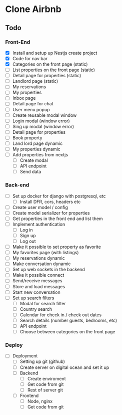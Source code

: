 # Clone Airbnb

## Todo

### Front-End
- [x] Install and setup up Nestjs create project
- [x] Code for nav bar
- [x] Categories on the front page (static)
- [ ] List properties on the front page (static)
- [ ] Detail page for properties (static)
- [ ] Landlord page (static)
- [ ] My reservations 
- [ ] My properties
- [ ] Inbox page
- [ ] Detail page for chat
- [ ] User menu popup
- [ ] Create reusable modal window
- [ ] Login modal (window error)
- [ ] Sing up modal (window error)
- [ ] Detail page for properties
- [ ] Book property
- [ ] Land lord page dynamic
- [ ] My properties dynamic 
- [ ] Add properties from nextjs
    - [ ] Create modal
    - [ ] API endpoint
    - [ ] Send data

### Back-end
- [ ] Set up docker for django with postgresql, etc
    - [ ] Install DFR, cors, headers etc
- [ ] Create user model /  config 
- [ ] Create model serializer for properties
- [ ] Get properties in the front end and list them 
- [ ] Implement authentication
    - [ ] Log in
    - [ ] Sign up
    - [ ] Log out 
- [ ] Make it possible to set property as favorite
- [ ] My favorites page (with listings)
- [ ] My reservations dynamic
- [ ] Make conversation dynamic
- [ ] Set up web sockets in the backend
- [ ] Make it possible connect
- [ ] Send/receive messages
- [ ] Store and load messages
- [ ] Start new conversation
- [ ] Set up search filters
    - [ ] Modal for search filter
    - [ ] Country search
    - [ ] Calendar for check in / check out dates
    - [ ] Search details (number guests, bedrooms, etc)
    - [ ] API endpoint
    - [ ] Choose between categories on the front page

### Deploy
- [ ] Deployment 
    - [ ] Setting up git (github)
    - [ ] Create server on digital ocean and set it up
    - [ ] Backend
        - [ ] Create enviroment
        - [ ] Get code from git 
        - [ ] Rest of server git
    - [ ] Frontend
        - [ ] Node, nginx
        - [ ] Get code from git